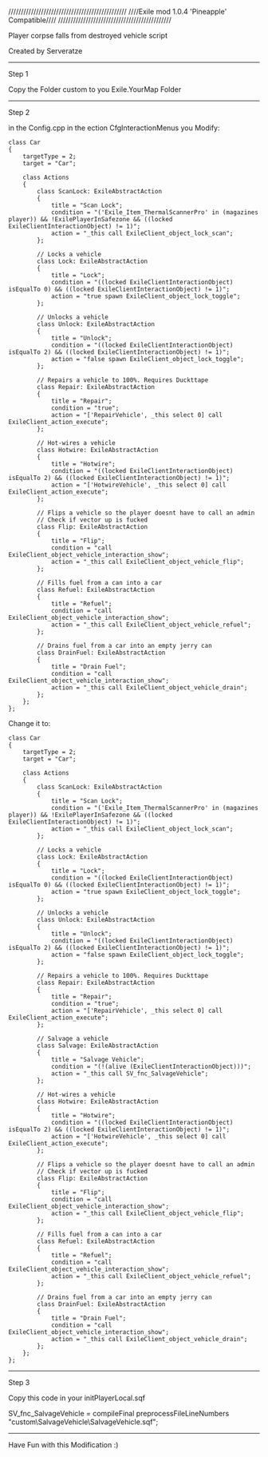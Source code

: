 ///////////////////////////////////////////////
////Exile mod 1.0.4 'Pineapple' Compatible////
/////////////////////////////////////////////

Player corpse falls from destroyed vehicle script 

Created by Serveratze

---------------------------------------------------------------------------------

Step 1

Copy the Folder custom to you Exile.YourMap Folder

---------------------------------------------------------------------------------

Step 2

in the Config.cpp in the ection CfgInteractionMenus you Modify:

	class Car 
	{
		targetType = 2;
		target = "Car";

		class Actions 
		{
			class ScanLock: ExileAbstractAction
			{
				title = "Scan Lock";
				condition = "('Exile_Item_ThermalScannerPro' in (magazines player)) && !ExilePlayerInSafezone && ((locked ExileClientInteractionObject) != 1)";
				action = "_this call ExileClient_object_lock_scan";
			};

			// Locks a vehicle
			class Lock: ExileAbstractAction
			{
				title = "Lock";
				condition = "((locked ExileClientInteractionObject) isEqualTo 0) && ((locked ExileClientInteractionObject) != 1)";
				action = "true spawn ExileClient_object_lock_toggle";
			};

			// Unlocks a vehicle
			class Unlock: ExileAbstractAction
			{
				title = "Unlock";
				condition = "((locked ExileClientInteractionObject) isEqualTo 2) && ((locked ExileClientInteractionObject) != 1)";
				action = "false spawn ExileClient_object_lock_toggle";
			};

			// Repairs a vehicle to 100%. Requires Duckttape
			class Repair: ExileAbstractAction
			{
				title = "Repair";
				condition = "true";
				action = "['RepairVehicle', _this select 0] call ExileClient_action_execute";
			};			
			
			// Hot-wires a vehicle
			class Hotwire: ExileAbstractAction
			{
				title = "Hotwire";
				condition = "((locked ExileClientInteractionObject) isEqualTo 2) && ((locked ExileClientInteractionObject) != 1)";
				action = "['HotwireVehicle', _this select 0] call ExileClient_action_execute";
			};

			// Flips a vehicle so the player doesnt have to call an admin
			// Check if vector up is fucked
			class Flip: ExileAbstractAction
			{
				title = "Flip";
				condition = "call ExileClient_object_vehicle_interaction_show";
				action = "_this call ExileClient_object_vehicle_flip";
			};

			// Fills fuel from a can into a car
			class Refuel: ExileAbstractAction
			{
				title = "Refuel";
				condition = "call ExileClient_object_vehicle_interaction_show";
				action = "_this call ExileClient_object_vehicle_refuel";
			};

			// Drains fuel from a car into an empty jerry can
			class DrainFuel: ExileAbstractAction
			{
				title = "Drain Fuel";
				condition = "call ExileClient_object_vehicle_interaction_show";
				action = "_this call ExileClient_object_vehicle_drain";
			};
		};
	};
	
Change it to:

	class Car 
	{
		targetType = 2;
		target = "Car";

		class Actions 
		{
			class ScanLock: ExileAbstractAction
			{
				title = "Scan Lock";
				condition = "('Exile_Item_ThermalScannerPro' in (magazines player)) && !ExilePlayerInSafezone && ((locked ExileClientInteractionObject) != 1)";
				action = "_this call ExileClient_object_lock_scan";
			};

			// Locks a vehicle
			class Lock: ExileAbstractAction
			{
				title = "Lock";
				condition = "((locked ExileClientInteractionObject) isEqualTo 0) && ((locked ExileClientInteractionObject) != 1)";
				action = "true spawn ExileClient_object_lock_toggle";
			};

			// Unlocks a vehicle
			class Unlock: ExileAbstractAction
			{
				title = "Unlock";
				condition = "((locked ExileClientInteractionObject) isEqualTo 2) && ((locked ExileClientInteractionObject) != 1)";
				action = "false spawn ExileClient_object_lock_toggle";
			};

			// Repairs a vehicle to 100%. Requires Duckttape
			class Repair: ExileAbstractAction
			{
				title = "Repair";
				condition = "true";
				action = "['RepairVehicle', _this select 0] call ExileClient_action_execute";
			};
			
            // Salvage a vehicle
            class Salvage: ExileAbstractAction
            {
                title = "Salvage Vehicle";
                condition = "(!(alive (ExileClientInteractionObject)))";
                action = "_this call SV_fnc_SalvageVehicle";
            };			
			
			// Hot-wires a vehicle
			class Hotwire: ExileAbstractAction
			{
				title = "Hotwire";
				condition = "((locked ExileClientInteractionObject) isEqualTo 2) && ((locked ExileClientInteractionObject) != 1)";
				action = "['HotwireVehicle', _this select 0] call ExileClient_action_execute";
			};

			// Flips a vehicle so the player doesnt have to call an admin
			// Check if vector up is fucked
			class Flip: ExileAbstractAction
			{
				title = "Flip";
				condition = "call ExileClient_object_vehicle_interaction_show";
				action = "_this call ExileClient_object_vehicle_flip";
			};

			// Fills fuel from a can into a car
			class Refuel: ExileAbstractAction
			{
				title = "Refuel";
				condition = "call ExileClient_object_vehicle_interaction_show";
				action = "_this call ExileClient_object_vehicle_refuel";
			};

			// Drains fuel from a car into an empty jerry can
			class DrainFuel: ExileAbstractAction
			{
				title = "Drain Fuel";
				condition = "call ExileClient_object_vehicle_interaction_show";
				action = "_this call ExileClient_object_vehicle_drain";
			};
		};
	};	

---------------------------------------------------------------------------------	
	
Step 3

Copy this code in your initPlayerLocal.sqf

SV_fnc_SalvageVehicle = compileFinal preprocessFileLineNumbers "custom\SalvageVehicle\SalvageVehicle.sqf";

---------------------------------------------------------------------------------

Have Fun with this Modification :)

